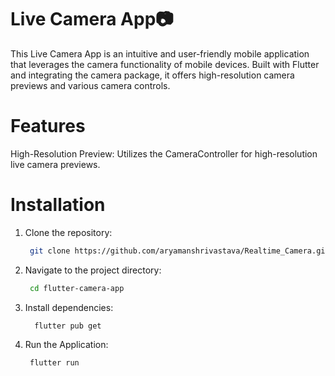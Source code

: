 # Live Camera App📷

This Live Camera App is an intuitive and user-friendly mobile application that leverages the camera functionality of mobile devices. Built with Flutter and integrating the camera package, it offers high-resolution camera previews and various camera controls.

# Features
High-Resolution Preview: Utilizes the CameraController for high-resolution live camera previews.

# Installation
1. Clone the repository:

   ```sh
    git clone https://github.com/aryamanshrivastava/Realtime_Camera.git
2. Navigate to the project directory:
   ```sh
    cd flutter-camera-app

3. Install dependencies:
   ```sh
     flutter pub get
4. Run the Application:
   ```sh
    flutter run
